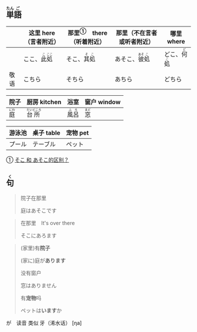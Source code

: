 ## <ruby><rb>単</rb><rt>たん</rt></ruby><ruby><rb>語</rb><rt>ご</rt></ruby>

|      | 这里 here（言者附近）                           | <a>那里</a><sup>①</sup>　there（听着附近）    | 那里（不在言者或听者附近）                        | 哪里 where                                    |
| ---- | ----------------------------------------------- | --------------------------------------------- | ------------------------------------------------- | --------------------------------------------- |
|      | ここ、<ruby>此<rt>こ</rt>処<rt>ここ</rt></ruby> | そこ、<ruby>其<rt>そ</rt>処<rt>こ</rt></ruby> | あそこ、<ruby>彼<rt>あそ</rt>処<rt>こ</rt></ruby> | どこ、<ruby>何<rt>ど</rt>処<rt>こ</rt></ruby> |
| 敬语 | こちら                                          | そちら                                        | あちら                                            | どちら                                        |

| 院子                                  | 厨房 kitchen                                  | 浴室                                    | 窗户 window                           |
| ------------------------------------- | --------------------------------------------- | --------------------------------------- | ------------------------------------- |
| <ruby><rb>庭</rb><rt>にわ</rt></ruby> | <ruby>台<rt>だい</rt>所<rt>どころ</rt></ruby> | <ruby><rb>風呂</rb><rt>ふろ</rt></ruby> | <ruby><rb>窓</rb><rt>まど</rt></ruby> |

| 游泳池 | 桌子 table | 宠物 pet |
| ------ | ---------- | -------- |
| プール | テーブル   | ペット   |

① [そこ 和 あそこ的区别？](https://www.zhihu.com/question/41851055 '知乎：そこ 和 あそこ的区别？')



## <ruby><rb>句</rb><rt>く</rt></ruby>

> 院子在那里
>
> 庭はあそこです

> 在那里　It's over there
>
> そこにあろます

> (家里)有**院子**
>
> (家に)庭が**あります**
>
> 没有窗户
>
> 窓はありません
>
> 有**宠物**吗
>
> ペットは**います**か



が　读音 类似 牙（浠水话） [ηa]
